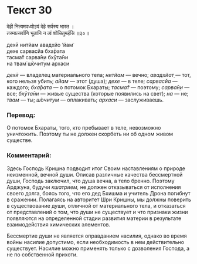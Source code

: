 # Текст 30

देही नित्यमवध्योऽयं देहे सर्वस्य भारत ।  
तस्मात्सर्वाणि भूतानि न त्वं शोचितुमर्हसि ॥३०॥

дехӣ нитйам авадхйо ’йам̇  
дехе сарвасйа бха̄рата  
тасма̄т сарва̄н̣и бхӯта̄ни  
на твам̇ ш́очитум архаси

_дехӣ_ — владелец материального тела; _нитйам_ — вечно; _авадхйат̣_ — тот, кого нельзя убить; _айам_ — этот (душа); _дехе_ — в теле; _сарвасйа_ — каждого; _бха̄рата_ — о потомок Бхараты; _тасма̄т_ — поэтому; _сарва̄н̣и_ — все; _бхӯта̄ни_ — живые существа (которые появились на свет); _на_ — не; _твам_ — ты; _ш́очитум_ — оплакивать; _архаси_ — заслуживаешь.

### Перевод:

О потомок Бхараты, того, кто пребывает в теле, невозможно уничтожить. Поэтому ты не должен скорбеть ни об одном живом существе.

### Комментарий:

Здесь Господь Кришна подводит итог Своим наставлениям о природе неизменной, вечной души. Описав различные качества бессмертной души, Господь заключил, что душа вечна, а тело бренно. Поэтому Арджуна, будучи _кшатрием,_ не должен отказываться от исполнения своего долга, боясь того, что его дед Бхишма и учитель Дрона погибнут в сражении. Полагаясь на авторитет Шри Кришны, мы должны поверить в существование души, отличной от материального тела, и отказаться от представлений о том, что души не существует и что признаки жизни появляются на определенной стадии развития материи в результате взаимодействия химических элементов.

Бессмертие души не является оправданием насилия, однако во время войны насилие допустимо, если необходимость в нем действительно существует. Насилие можно применять только с дозволения Господа, а не по собственной прихоти.